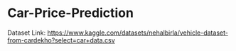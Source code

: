 # Car-Price-Prediction


Dataset Link: https://www.kaggle.com/datasets/nehalbirla/vehicle-dataset-from-cardekho?select=car+data.csv
